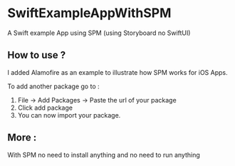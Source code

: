 # SwiftExampleAppWithSPM
A Swift example App using SPM (using Storyboard no SwiftUI)


## How to use ?
I added Alamofire as an example to illustrate how SPM works for iOS Apps.

To add another package go to :

1. File -> Add Packages -> Paste the url of your package
2. Click add package
3. You can now import your package.

## More :

With SPM no need to install anything and no need to run anything
